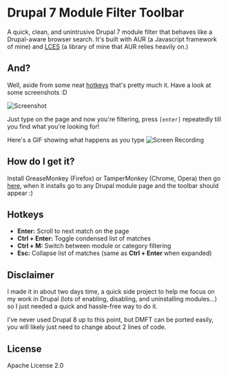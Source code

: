 # Drupal 7 Module Filter Toolbar
A quick, clean, and unintrusive Drupal 7 module filter that behaves like a Drupal-aware browser search. It's built with AUR (a Javascript framework of mine) and [LCES](https://github.com/b-fuze/lces) (a library of mine that AUR relies heavily on.)

## And?
Well, aside from some neat [hotkeys](#hotkeys) that's pretty much it. Have a look at some screenshots :D

![Screenshot](http://i.imgur.com/tyBGRSK.png "Just type on the page and stuff get highlighted")

Just type on the page and now you're filtering, press `[enter]` repeatedly till you find what you're looking for!

Here's a GIF showing what happens as you type
![Screen Recording](http://i.imgur.com/sBGGzPe.gif "DMFT in action")

## How do I get it?

Install GreaseMonkey (Firefox) or TamperMonkey (Chrome, Opera) then go [here](https://github.com/b-fuze/Drupal-Module-Filter-Toolbar/releases/download/v0.1.0/druseful.user.js), when it installs go to any Drupal module page and the toolbar should appear :)

## Hotkeys
 * **Enter:** Scroll to next match on the page
 * **Ctrl + Enter:** Toggle condensed list of matches
 * **Ctrl + M:** Switch between module or category filtering
 * **Esc:** Collapse list of matches (same as **Ctrl + Enter** when expanded)

## Disclaimer
I made it in about two days time, a quick side project to help me focus on my work in Drupal (lots of enabling, disabling, and uninstalling modules...) so I just needed a quick and hassle-free way to do it.

I've never used Drupal 8 up to this point, but DMFT can be ported easily, you will likely just need to change about 2 lines of code.

## License
Apache License 2.0
